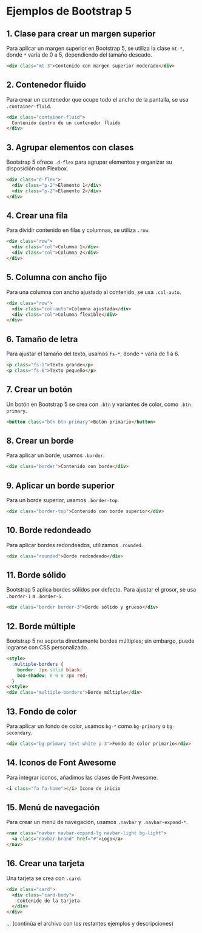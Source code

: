 
# Ejemplos de Bootstrap 5

## 1. Clase para crear un margen superior

Para aplicar un margen superior en Bootstrap 5, se utiliza la clase `mt-*`, donde `*` varía de 0 a 5, dependiendo del tamaño deseado.

```html
<div class="mt-3">Contenido con margen superior moderado</div>
```

## 2. Contenedor fluido

Para crear un contenedor que ocupe todo el ancho de la pantalla, se usa `.container-fluid`.

```html
<div class="container-fluid">
  Contenido dentro de un contenedor fluido
</div>
```

## 3. Agrupar elementos con clases

Bootstrap 5 ofrece `.d-flex` para agrupar elementos y organizar su disposición con Flexbox.

```html
<div class="d-flex">
  <div class="p-2">Elemento 1</div>
  <div class="p-2">Elemento 2</div>
</div>
```

## 4. Crear una fila

Para dividir contenido en filas y columnas, se utiliza `.row`.

```html
<div class="row">
  <div class="col">Columna 1</div>
  <div class="col">Columna 2</div>
</div>
```

## 5. Columna con ancho fijo

Para una columna con ancho ajustado al contenido, se usa `.col-auto`.

```html
<div class="row">
  <div class="col-auto">Columna ajustada</div>
  <div class="col">Columna flexible</div>
</div>
```

## 6. Tamaño de letra

Para ajustar el tamaño del texto, usamos `fs-*`, donde `*` varía de 1 a 6.

```html
<p class="fs-1">Texto grande</p>
<p class="fs-6">Texto pequeño</p>
```

## 7. Crear un botón

Un botón en Bootstrap 5 se crea con `.btn` y variantes de color, como `.btn-primary`.

```html
<button class="btn btn-primary">Botón primario</button>
```

## 8. Crear un borde

Para aplicar un borde, usamos `.border`.

```html
<div class="border">Contenido con borde</div>
```

## 9. Aplicar un borde superior

Para un borde superior, usamos `.border-top`.

```html
<div class="border-top">Contenido con borde superior</div>
```

## 10. Borde redondeado

Para aplicar bordes redondeados, utilizamos `.rounded`.

```html
<div class="rounded">Borde redondeado</div>
```

## 11. Borde sólido

Bootstrap 5 aplica bordes sólidos por defecto. Para ajustar el grosor, se usa `.border-1` a `.border-5`.

```html
<div class="border border-3">Borde sólido y grueso</div>
```

## 12. Borde múltiple

Bootstrap 5 no soporta directamente bordes múltiples; sin embargo, puede lograrse con CSS personalizado.

```html
<style>
  .multiple-borders {
    border: 3px solid black;
    box-shadow: 0 0 0 3px red;
  }
</style>
<div class="multiple-borders">Borde múltiple</div>
```

## 13. Fondo de color

Para aplicar un fondo de color, usamos `bg-*` como `bg-primary` o `bg-secondary`.

```html
<div class="bg-primary text-white p-3">Fondo de color primario</div>
```

## 14. Iconos de Font Awesome

Para integrar iconos, añadimos las clases de Font Awesome.

```html
<i class="fa fa-home"></i> Icono de inicio
```

## 15. Menú de navegación

Para crear un menú de navegación, usamos `.navbar` y `.navbar-expand-*`.

```html
<nav class="navbar navbar-expand-lg navbar-light bg-light">
  <a class="navbar-brand" href="#">Logo</a>
</nav>
```

## 16. Crear una tarjeta

Una tarjeta se crea con `.card`.

```html
<div class="card">
  <div class="card-body">
    Contenido de la tarjeta
  </div>
</div>
```

... (continúa el archivo con los restantes ejemplos y descripciones)